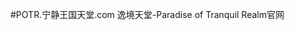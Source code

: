 #POTR.宁静王国天堂.com
逸境天堂-Paradise of Tranquil Realm官网

<!DOCTYPE html>
<html lang="zh-CN">
<head>
    <meta charset="UTF-8">
    <meta name="viewport" content="width=device-width, initial-scale=1.0">
    <title>Rhythm Haven - 音游爱好者基地</title>
    <style>
        <div class="logo">Rhythm Haven</div>
        <div class="nav">
            <a href="#">首页</a>
            <a href="#">游戏库</a>
            <a href="#">排行榜</a>
            <a href="#">社区</a>
            <a href="#">下载客户端</a>
        </div>
    </div>
    <div class="banner">
        <h1>跟着节奏，释放激情</h1>
        <p>海量音游曲目 · 实时排行榜 · 玩家社区</p>
        <button class="play-btn" style="margin-top: 20px; padding: 15px 30px; font-size: 18px;">开始试玩</button>
    </div>
    <div class="categories">
        <h2>游戏分类</h2>
        <div class="category-grid">
            <div class="category-card">
                <img src="https://picsum.photos/id/1/400/300" alt="下落式音游">
                <h3>下落式音游</h3>
                <p>经典判定玩法</p>
                <button class="play-btn">查看游戏</button>
            </div>
            <div class="category-card">
                <img src="https://picsum.photos/id/2/400/300" alt="音乐节奏动作">
                <h3>节奏动作</h3>
                <p>结合操作与舞蹈</p>
                <button class="play-btn">查看游戏</button>
            </div>
            <div class="category-card">
                <img src="https://picsum.photos/id/3/400/300" alt="音乐冒险"
                <p>剧情+节奏玩法</p>
                <button class="play-btn">查看游戏</button>
            </div>
        </div>
    </div>
    <div class="rankings">
        <h2>本周热门曲目</h2>
        <ul class="rank-list">
            <li class="rank-item">
                <div class="rank-num">1</div>
                <div>
                    <h4>《ShotingStar》</h4>
                    <p>难度：6 | 播放量：114514</p>
                </div>
            </li>
            <li class="rank-item">
                <div class="rank-num">2</div>
                <div>
                    <h4>《Code P》</h4>
                    <p>难度：6 | 播放量：114514</p>
                </div>
            </li>
            <li class="rank-item">
                <div class="rank-num">3</div>
                <div>
                    <h4>《Weightless Raindrops》</h4>
                    <p>难度：6 | 播放量：114514</p>
                </div>
            </li>
        </ul>
    </div>
</body>
</html>
